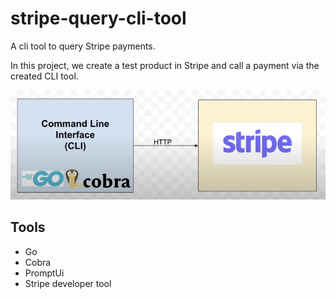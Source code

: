 # stripe-query-cli-tool
A cli tool to query Stripe payments.

In this project, we create a test product in Stripe and call a payment via the created CLI tool.

![img](img/overview.png)

## Tools
- Go
- Cobra
- PromptUi
- Stripe developer tool
